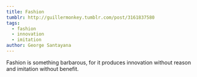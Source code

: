 ```yaml
---
title: Fashion
tumblr: http://guillermonkey.tumblr.com/post/3161837580
tags:
  - fashion
  - innovation
  - imitation
author: George Santayana
---
```


Fashion is something barbarous, for it produces innovation without reason and imitation without benefit.
